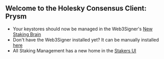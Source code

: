 ## Welcome to the Holesky Consensus Client: Prysm

- Your keystores should now be managed in the Web3Signer's [New Staking Brain](http://brain.web3signer-holesky.dappnode/)
- Don't have the Web3Signer installed yet? It can be manually installed [here](http://my.dappnode/installer/dnp/web3signer-holesky.dnp.dappnode.eth)
- All Staking Management has a new home in the [Stakers UI](http://my.dappnode/stakers/holesky)
